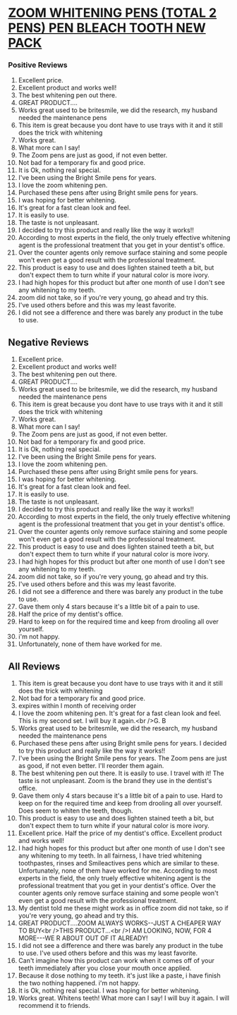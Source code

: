 # [ZOOM WHITENING PENS (TOTAL 2 PENS) PEN BLEACH TOOTH NEW PACK](https://products.checkmycream.com/products/ZOOM-WHITENING-PENS-(TOTAL-2-PENS)-PEN-BLEACH-TOOTH-NEW-PACK.html)

### Positive Reviews

<ol>
      <li>Excellent price.</li>
      <li>Excellent product and works well!</li>
      <li>The best whitening pen out there.</li>
      <li>GREAT PRODUCT....</li>
      <li>Works great used to be britesmile, we did the research, my husband needed the maintenance pens</li>
      <li>This item is great because you dont have to use trays with it and it still does the trick with whitening</li>
      <li>Works great.</li>
      <li>What more can I say!</li>
      <li>The Zoom pens are just as good, if not even better.</li>
      <li>Not bad for a temporary fix and good price.</li>
      <li>It is Ok, nothing real special.  </li>
      <li>I&#x27;ve been using the Bright Smile pens for years.</li>
      <li>I love the zoom whitening pen.  </li>
      <li>Purchased these pens after using Bright smile pens for years.  </li>
      <li>I was hoping for better whitening.</li>
      <li>It&#x27;s great for a fast clean look and feel.</li>
      <li>It is easily to use.</li>
      <li>The taste is not unpleasant.</li>
      <li>I decided to try this product and really like the way it works!!</li>
      <li>According to most experts in the field, the only truely effective whitening agent is the professional treatment that you get in your dentist&#x27;s office.</li>
      <li>Over the counter agents only remove surface staining and some people won&#x27;t even get a good result with the professional treatment.</li>
      <li>This product is easy to use and does lighten stained teeth a bit, but don&#x27;t expect them to turn white if your natural color is more ivory.</li>
      <li>I had high hopes for this product but after one month of  use I don&#x27;t see any whitening to my teeth.</li>
      <li>zoom did not take, so if you&#x27;re very young, go ahead and try this.</li>
      <li>I&#x27;ve used others before and this was my least favorite.</li>
      <li>I did not see a difference and there was barely any product in the tube to use.  </li>
</ol>


<h2>Negative Reviews</h2>
<ol>
<li> Excellent price.</li>
<li> Excellent product and works well!</li>
<li> The best whitening pen out there.</li>
<li> GREAT PRODUCT....</li>
<li> Works great used to be britesmile, we did the research, my husband needed the maintenance pens</li>
<li> This item is great because you dont have to use trays with it and it still does the trick with whitening</li>
<li> Works great.</li>
<li> What more can I say!</li>
<li> The Zoom pens are just as good, if not even better.</li>
<li> Not bad for a temporary fix and good price.</li>
<li> It is Ok, nothing real special.  </li>
<li> I&#x27;ve been using the Bright Smile pens for years.</li>
<li> I love the zoom whitening pen.  </li>
<li> Purchased these pens after using Bright smile pens for years.  </li>
<li> I was hoping for better whitening.</li>
<li> It&#x27;s great for a fast clean look and feel.</li>
<li> It is easily to use.</li>
<li> The taste is not unpleasant.</li>
<li> I decided to try this product and really like the way it works!!</li>
<li> According to most experts in the field, the only truely effective whitening agent is the professional treatment that you get in your dentist&#x27;s office.</li>
<li> Over the counter agents only remove surface staining and some people won&#x27;t even get a good result with the professional treatment.</li>
<li> This product is easy to use and does lighten stained teeth a bit, but don&#x27;t expect them to turn white if your natural color is more ivory.</li>
<li> I had high hopes for this product but after one month of  use I don&#x27;t see any whitening to my teeth.</li>
<li> zoom did not take, so if you&#x27;re very young, go ahead and try this.</li>
<li> I&#x27;ve used others before and this was my least favorite.</li>
<li> I did not see a difference and there was barely any product in the tube to use.  </li>
<li> Gave them only 4 stars because it&#x27;s a little bit of a pain to use.  </li>
<li> Half the price of my dentist&#x27;s office.  </li>
<li> Hard to keep on for the required time and keep from drooling all over yourself.  </li>
<li> i&#x27;m not happy.</li>
<li> Unfortunately, none of them have worked for me.</li>
</ol>

<h2>All Reviews</h2>

<ol>
    <li> This item is great because you dont have to use trays with it and it still does the trick with whitening</li>
    <li> Not bad for a temporary fix and good price.</li>
    <li> expires within I month of receiving order</li>
    <li> I love the zoom whitening pen.  It&#x27;s great for a fast clean look and feel. This is my second set.  I will buy it again.&lt;br /&gt;G. B</li>
    <li> Works great used to be britesmile, we did the research, my husband needed the maintenance pens</li>
    <li> Purchased these pens after using Bright smile pens for years.  I decided to try this product and really like the way it works!!</li>
    <li> I&#x27;ve been using the Bright Smile pens for years. The Zoom pens are just as good, if not even better. I&#x27;ll reorder them again.</li>
    <li> The best whitening pen out there. It is easily to use. I travel with it! The taste is not unpleasant. Zoom is the brand they use in the dentist&#x27;s office.</li>
    <li> Gave them only 4 stars because it&#x27;s a little bit of a pain to use.  Hard to keep on for the required time and keep from drooling all over yourself.  Does seem to whiten the teeth, though.</li>
    <li> This product is easy to use and does lighten stained teeth a bit, but don&#x27;t expect them to turn white if your natural color is more ivory.</li>
    <li> Excellent price. Half the price of my dentist&#x27;s office.  Excellent product and works well!</li>
    <li> I had high hopes for this product but after one month of  use I don&#x27;t see any whitening to my teeth. In all fairness, I have tried whitening toothpastes, rinses and Smileactives pens which are similar to these. Unfortunately, none of them have worked for me. According to most experts in the field, the only truely effective whitening agent is the professional treatment that you get in your dentist&#x27;s office. Over the counter agents only remove surface staining and some people won&#x27;t even get a good result with the professional treatment.</li>
    <li> My dentist told me these might work as in office zoom did not take, so if you&#x27;re very young, go ahead and try this.</li>
    <li> GREAT PRODUCT....ZOOM ALWAYS WORKS--JUST A CHEAPER WAY TO BUY&lt;br /&gt;THIS PRODUCT...&lt;br /&gt;I AM LOOKING, NOW, FOR 4 MORE---WE R ABOUT OUT OF IT ALREADY!</li>
    <li> I did not see a difference and there was barely any product in the tube to use.  I&#x27;ve used others before and this was my least favorite.</li>
    <li> Can&#x27;t imagine how this product can work when it comes off of your teeth immediately after you close your mouth once applied.</li>
    <li> Because it dose nothing to my teeth. it&#x27;s just like a paste, i have finish the two nothing happened. i&#x27;m not happy.</li>
    <li> It is Ok, nothing real special.  I was hoping for better whitening.</li>
    <li> Works great. Whitens teeth! What more can I say! I will buy it again. I will recommend it to friends.</li>
</ol>




